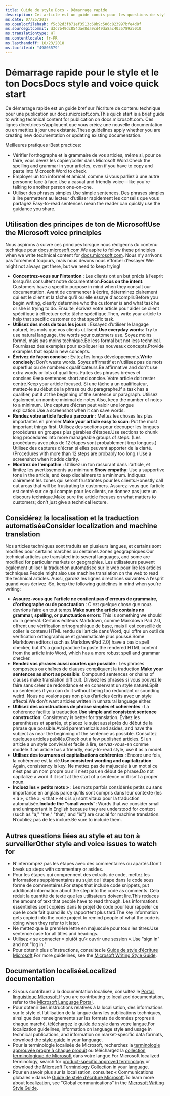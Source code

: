 ```yaml
---
title: Guide de style Docs - Démarrage rapide
description: Cet article est un guide concis pour les questions de style. Il contient seulement l’essentiel pour bien démarrer avec docs.microsoft.com.
ms.date: 07/25/2017
ms.openlocfilehash: f5c32d3fb71ef3513c68b9c506c823997bfe4d8f
ms.sourcegitcommit: d3c7b49dc854dae8da9cd49da8ac4035789a5010
ms.translationtype: HT
ms.contentlocale: fr-FR
ms.lasthandoff: 10/23/2018
ms.locfileid: "49805579"
---
```

# <a name="docs-style-and-voice-quick-start"></a><span data-ttu-id="06041-103">Démarrage rapide pour le style et le ton Docs</span><span class="sxs-lookup"><span data-stu-id="06041-103">Docs style and voice quick start</span></span>

<span data-ttu-id="06041-104">Ce démarrage rapide est un guide bref sur l’écriture de contenu technique pour une publication sur docs.microsoft.com.</span><span class="sxs-lookup"><span data-stu-id="06041-104">This quick start is a brief guide to writing technical content for publication on docs.microsoft.com.</span></span> <span data-ttu-id="06041-105">Ces lignes directrices s’appliquent que vous créiez une nouvelle documentation ou en mettiez à jour une existante.</span><span class="sxs-lookup"><span data-stu-id="06041-105">These guidelines apply whether you are creating new documentation or updating existing documentation.</span></span>

<span data-ttu-id="06041-106">Meilleures pratiques :</span><span class="sxs-lookup"><span data-stu-id="06041-106">Best practices:</span></span>

- <span data-ttu-id="06041-107">Vérifier l’orthographe et la grammaire de vos articles, même si, pour ce faire, vous devez les copier/coller dans Microsoft Word.</span><span class="sxs-lookup"><span data-stu-id="06041-107">Check the spelling and grammar in your articles, even if you have to copy and paste into Microsoft Word to check.</span></span>
- <span data-ttu-id="06041-108">Employer un ton informel et amical, comme si vous parliez à une autre personne face à face.</span><span class="sxs-lookup"><span data-stu-id="06041-108">Use a casual and friendly voice—like you're talking to another person one-on-one.</span></span>
- <span data-ttu-id="06041-109">Utiliser des phrases simples.</span><span class="sxs-lookup"><span data-stu-id="06041-109">Use simple sentences.</span></span> <span data-ttu-id="06041-110">Des phrases simples à lire permettent au lecteur d’utiliser rapidement les conseils que vous partagez.</span><span class="sxs-lookup"><span data-stu-id="06041-110">Easy-to-read sentences mean the reader can quickly use the guidance you share.</span></span>

## <a name="use-the-microsoft-voice-principles"></a><span data-ttu-id="06041-111">Utilisation des principes de ton de Microsoft</span><span class="sxs-lookup"><span data-stu-id="06041-111">Use the Microsoft voice principles</span></span>

<span data-ttu-id="06041-112">Nous aspirons à suivre ces principes lorsque nous rédigeons du contenu technique pour [docs.microsoft.com](https://docs.microsoft.com).</span><span class="sxs-lookup"><span data-stu-id="06041-112">We aspire to follow these principles when we write technical content for [docs.microsoft.com](https://docs.microsoft.com).</span></span> <span data-ttu-id="06041-113">Nous n’y arrivons pas forcément toujours, mais nous devons nous efforcer d’essayer !</span><span class="sxs-lookup"><span data-stu-id="06041-113">We might not always get there, but we need to keep trying!</span></span>

- <span data-ttu-id="06041-114">**Concentrez-vous sur l'intention** : Les clients ont un but précis à l’esprit lorsqu'ils consultent notre documentation.</span><span class="sxs-lookup"><span data-stu-id="06041-114">**Focus on the intent**: Customers have a specific purpose in mind when they consult our documentation.</span></span> <span data-ttu-id="06041-115">Avant de commencer à écrire, déterminez clairement qui est le client et la tâche qu'il ou elle essaye d'accomplir.</span><span class="sxs-lookup"><span data-stu-id="06041-115">Before you begin writing, clearly determine who the customer is and what task he or she is trying to do.</span></span> <span data-ttu-id="06041-116">Ensuite, écrivez votre article pour aider ce client spécifique à effectuer cette tâche spécifique.</span><span class="sxs-lookup"><span data-stu-id="06041-116">Then, write your article to help that specific customer do that specific task.</span></span>
- <span data-ttu-id="06041-117">**Utilisez des mots de tous les jours** : Essayez d’utiliser le langage naturel, les mots que vos clients utilisent.</span><span class="sxs-lookup"><span data-stu-id="06041-117">**Use everyday words**: Try to use natural language, the words your customers use.</span></span> <span data-ttu-id="06041-118">Soyez moins formel, mais pas moins technique.</span><span class="sxs-lookup"><span data-stu-id="06041-118">Be less formal but not less technical.</span></span> <span data-ttu-id="06041-119">Fournissez des exemples pour expliquer les nouveaux concepts.</span><span class="sxs-lookup"><span data-stu-id="06041-119">Provide examples that explain new concepts.</span></span>
- <span data-ttu-id="06041-120">**Écrivez de façon concise** : Évitez les longs développements.</span><span class="sxs-lookup"><span data-stu-id="06041-120">**Write concisely**: Don't waste words.</span></span> <span data-ttu-id="06041-121">Soyez affirmatif et n'utilisez pas de mots superflus ou de nombreux qualificateurs.</span><span class="sxs-lookup"><span data-stu-id="06041-121">Be affirmative and don't use extra words or lots of qualifiers.</span></span> <span data-ttu-id="06041-122">Faites des phrases brèves et concises.</span><span class="sxs-lookup"><span data-stu-id="06041-122">Keep sentences short and concise.</span></span> <span data-ttu-id="06041-123">Votre article doit rester centré.</span><span class="sxs-lookup"><span data-stu-id="06041-123">Keep your article focused.</span></span> <span data-ttu-id="06041-124">Si une tâche a un qualificateur, mettez-le au début de la phrase ou du paragraphe.</span><span class="sxs-lookup"><span data-stu-id="06041-124">If a task has a qualifier, put it at the beginning of the sentence or paragraph.</span></span> <span data-ttu-id="06041-125">Utilisez également un nombre minimal de notes.</span><span class="sxs-lookup"><span data-stu-id="06041-125">Also, keep the number of notes to a minimum.</span></span> <span data-ttu-id="06041-126">Une capture d’écran peut valoir une longue explication.</span><span class="sxs-lookup"><span data-stu-id="06041-126">Use a screenshot when it can save words.</span></span>
- <span data-ttu-id="06041-127">**Rendez votre article facile à parcourir** : Mettez les choses les plus importantes en premier.</span><span class="sxs-lookup"><span data-stu-id="06041-127">**Make your article easy to scan**: Put the most important things first.</span></span> <span data-ttu-id="06041-128">Utilisez des sections pour découper les longues procédures en groupes plus gérables d’étapes.</span><span class="sxs-lookup"><span data-stu-id="06041-128">Use sections to chunk long procedures into more manageable groups of steps.</span></span> <span data-ttu-id="06041-129">(Les procédures avec plus de 12 étapes sont probablement trop longues.) Utilisez des captures d'écran si elles peuvent apporter de la clarté.</span><span class="sxs-lookup"><span data-stu-id="06041-129">(Procedures with more than 12 steps are probably too long.) Use a screenshot when it adds clarity.</span></span>
- <span data-ttu-id="06041-130">**Montrez de l'empathie** : Utilisez un ton rassurant dans l'article, et limitez les avertissements au minimum.</span><span class="sxs-lookup"><span data-stu-id="06041-130">**Show empathy**: Use a supportive tone in the article, and keep disclaimers to a minimum.</span></span> <span data-ttu-id="06041-131">Indiquez clairement les zones qui seront frustrantes pour les clients.</span><span class="sxs-lookup"><span data-stu-id="06041-131">Honestly call out areas that will be frustrating to customers.</span></span> <span data-ttu-id="06041-132">Assurez-vous que l’article est centré sur ce qui compte pour les clients, ne donnez pas juste un discours technique.</span><span class="sxs-lookup"><span data-stu-id="06041-132">Make sure the article focuses on what matters to customers; don't just give a technical lecture.</span></span>

## <a name="consider-localization-and-machine-translation"></a><span data-ttu-id="06041-133">Considérez la localisation et la traduction automatisée</span><span class="sxs-lookup"><span data-stu-id="06041-133">Consider localization and machine translation</span></span>

<span data-ttu-id="06041-134">Nos articles techniques sont traduits en plusieurs langues, et certains sont modifiés pour certains marchés ou certaines zones géographiques.</span><span class="sxs-lookup"><span data-stu-id="06041-134">Our technical articles are translated into several languages, and some are modified for particular markets or geographies.</span></span> <span data-ttu-id="06041-135">Les utilisateurs peuvent également utiliser la traduction automatisée sur le web pour lire les articles techniques.</span><span class="sxs-lookup"><span data-stu-id="06041-135">People might also use machine translation on the web to read the technical articles.</span></span> <span data-ttu-id="06041-136">Aussi, gardez les lignes directrices suivantes à l’esprit quand vous écrivez :</span><span class="sxs-lookup"><span data-stu-id="06041-136">So, keep the following guidelines in mind when you're writing:</span></span>

- <span data-ttu-id="06041-137">**Assurez-vous que l'article ne contient pas d'erreurs de grammaire, d'orthographe ou de ponctuation** : C'est quelque chose que nous devrions faire en tout temps.</span><span class="sxs-lookup"><span data-stu-id="06041-137">**Make sure the article contains no grammar, spelling, or punctuation errors**: This is something we should do in general.</span></span> <span data-ttu-id="06041-138">Certains éditeurs Markdown, comme Markdown Pad 2.0, offrent une vérification orthographique de base, mais il est conseillé de coller le contenu HTML rendu de l’article dans Word, qui offre un outil de vérification orthographique et grammaticale plus poussé.</span><span class="sxs-lookup"><span data-stu-id="06041-138">Some Markdown editors (such as MarkdownPad 2.0) have a basic spell checker, but it's a good practice to paste the rendered HTML content from the article into Word, which has a more robust spell and grammar checker.</span></span>
- <span data-ttu-id="06041-139">**Rendez vos phrases aussi courtes que possible** : Les phrases composées ou chaînes de clauses compliquent la traduction.</span><span class="sxs-lookup"><span data-stu-id="06041-139">**Make your sentences as short as possible**: Compound sentences or chains of clauses make translation difficult.</span></span> <span data-ttu-id="06041-140">Divisez les phrases si vous pouvez le faire sans créer de redondance et en conservant un style naturel.</span><span class="sxs-lookup"><span data-stu-id="06041-140">Split up sentences if you can do it without being too redundant or sounding weird.</span></span> <span data-ttu-id="06041-141">Nous ne voulons pas non plus d’articles écrits avec un style affecté.</span><span class="sxs-lookup"><span data-stu-id="06041-141">We don't want articles written in unnatural language either.</span></span>
- <span data-ttu-id="06041-142">**Utilisez des constructions de phrase simples et cohérentes** : La cohérence facilite la traduction.</span><span class="sxs-lookup"><span data-stu-id="06041-142">**Use simple and consistent sentence construction**: Consistency is better for translation.</span></span> <span data-ttu-id="06041-143">Évitez les parenthèses et apartés, et placez le sujet aussi près du début de la phrase que possible.</span><span class="sxs-lookup"><span data-stu-id="06041-143">Avoid parentheticals and asides, and have the subject as near the beginning of the sentence as possible.</span></span> <span data-ttu-id="06041-144">Consultez quelques articles publiés.</span><span class="sxs-lookup"><span data-stu-id="06041-144">Check out a few published articles.</span></span> <span data-ttu-id="06041-145">Si un article a un style convivial et facile à lire, servez-vous-en comme modèle.</span><span class="sxs-lookup"><span data-stu-id="06041-145">If an article has a friendly, easy-to-read style, use it as a model.</span></span>
- <span data-ttu-id="06041-146">**Utilisez des tournures et capitalisations cohérentes** : Encore une fois, la cohérence est la clé.</span><span class="sxs-lookup"><span data-stu-id="06041-146">**Use consistent wording and capitalization**: Again, consistency is key.</span></span> <span data-ttu-id="06041-147">Ne mettez pas de majuscule à un mot si ce n’est pas un nom propre ou s’il n’est pas en début de phrase.</span><span class="sxs-lookup"><span data-stu-id="06041-147">Do not capitalize a word if it isn't at the start of a sentence or it isn't a proper noun.</span></span>
- <span data-ttu-id="06041-148">**Incluez les « petits mots »** : Les mots parfois considérés petits ou sans importance en anglais parce qu’ils sont compris dans leur contexte (les « a », « the », « that » et « is ») sont vitaux pour la traduction automatisée.</span><span class="sxs-lookup"><span data-stu-id="06041-148">**Include the "small words"**: Words that we consider small and unimportant in English because they are understood for context (such as "a," "the," "that," and "is") are crucial for machine translation.</span></span> <span data-ttu-id="06041-149">N’oubliez pas de les inclure.</span><span class="sxs-lookup"><span data-stu-id="06041-149">Be sure to include them.</span></span>

## <a name="other-style-and-voice-issues-to-watch-for"></a><span data-ttu-id="06041-150">Autres questions liées au style et au ton à surveiller</span><span class="sxs-lookup"><span data-stu-id="06041-150">Other style and voice issues to watch for</span></span>

- <span data-ttu-id="06041-151">N'interrompez pas les étapes avec des commentaires ou apartés.</span><span class="sxs-lookup"><span data-stu-id="06041-151">Don't break up steps with commentary or asides.</span></span>
- <span data-ttu-id="06041-152">Pour les étapes qui comprennent des extraits de code, mettez les informations supplémentaires au sujet de l'étape dans le code sous forme de commentaires.</span><span class="sxs-lookup"><span data-stu-id="06041-152">For steps that include code snippets, put additional information about the step into the code as comments.</span></span> <span data-ttu-id="06041-153">Cela réduit la quantité de texte que les utilisateurs doivent lire.</span><span class="sxs-lookup"><span data-stu-id="06041-153">This reduces the amount of text that people have to read through.</span></span> <span data-ttu-id="06041-154">Les informations essentielles sont copiées dans le projet de code pour leur rappeler ce que le code fait quand ils s’y rapportent plus tard.</span><span class="sxs-lookup"><span data-stu-id="06041-154">The key information gets copied into the code project to remind people of what the code is doing when they refer to it later.</span></span>
- <span data-ttu-id="06041-155">Ne mettez que la première lettre en majuscule pour tous les titres.</span><span class="sxs-lookup"><span data-stu-id="06041-155">Use sentence case for all titles and headings.</span></span>
- <span data-ttu-id="06041-156">Utilisez « se connecter » plutôt qu’« ouvrir une session ».</span><span class="sxs-lookup"><span data-stu-id="06041-156">Use "sign in" and not "log in."</span></span>
- <span data-ttu-id="06041-157">Pour obtenir plus d’instructions, consultez le [Guide de style d’écriture Microsoft](https://docs.microsoft.com/style-guide/welcome).</span><span class="sxs-lookup"><span data-stu-id="06041-157">For more guidelines, see the [Microsoft Writing Style Guide](https://docs.microsoft.com/style-guide/welcome).</span></span>

## <a name="localized-documentation"></a><span data-ttu-id="06041-158">Documentation localisée</span><span class="sxs-lookup"><span data-stu-id="06041-158">Localized documentation</span></span>

- <span data-ttu-id="06041-159">Si vous contribuez à la documentation localisée, consultez le [Portail linguistique Microsoft](https://www.microsoft.com/Language/Default.aspx).</span><span class="sxs-lookup"><span data-stu-id="06041-159">If you are contributing to localized documentation, refer to the [Microsoft Language Portal](https://www.microsoft.com/Language/Default.aspx).</span></span>
- <span data-ttu-id="06041-160">Pour obtenir des instructions relatives à la localisation, des informations sur le style et l’utilisation de la langue dans les publications techniques, ainsi que des renseignements sur les formats de données propres à chaque marché, téléchargez le [guide de style](https://www.microsoft.com/Language/StyleGuides) dans votre langue.</span><span class="sxs-lookup"><span data-stu-id="06041-160">For localization guidelines, information on language style and usage in technical publications, and information on market-specific data formats, download the [style guide](https://www.microsoft.com/Language/StyleGuides) in your language.</span></span>
- <span data-ttu-id="06041-161">Pour la terminologie localisée de Microsoft, recherchez la [terminologie approuvée propre à chaque produit](https://www.microsoft.com/Language/Default.aspx) ou téléchargez la [collection terminologique de Microsoft](https://www.microsoft.com/language/Terminology) dans votre langue.</span><span class="sxs-lookup"><span data-stu-id="06041-161">For Microsoft localized terminology, search for [product-specific approved terminology](https://www.microsoft.com/Language/Default.aspx) or download the [Microsoft Terminology Collection](https://www.microsoft.com/language/Terminology) in your language.</span></span>
- <span data-ttu-id="06041-162">Pour en savoir plus sur la localisation, consultez « Communications globales » dans le [Guide de style d’écriture Microsoft](https://docs.microsoft.com/style-guide/global-communications).</span><span class="sxs-lookup"><span data-stu-id="06041-162">To learn more about localization, see "Global communications" in the [Microsoft Writing Style Guide](https://docs.microsoft.com/style-guide/global-communications).</span></span>
